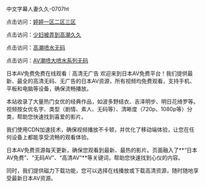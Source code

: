 
中文字幕人妻久久-0707ht


点击访问：<a href="https://gsd-agv.pages.dev/">婷婷一区二区三区</a>

点击访问：<a href="https://gda-c7m.pages.dev/">少妇被弄到高潮久久</a>

点击访问：<a href="https://rtj-3zo.pages.dev/">高潮喷水无码</a>

点击访问：<a href="https://bered.pages.dev/">AV潮喷大喷水系列无码</a>


日本AV免费免费在线观看｜高清无广告
欢迎来到日本AV免费平台！我们提供最新、最全的高清无码、无广告的日本AV资源，所有视频均免费观看，支持手机、平板和电脑等设备，确保流畅播放。

本站收录了大量热门女优的经典作品，如波多野结衣、吉泽明步、明日花绮罗等。视频按女优名字、类型（剧情、素人、无码等）、清晰度（720p、1080p等）分类，帮助您快速找到喜爱的影片。

我们使用CDN加速技术，确保视频播放不卡顿，并优化了移动端体验，让您在任何设备上都能享受流畅的观看体验。

日本AV免费资源每天更新，确保您观看到最新、最热的影片。页面融入了**“日本AV免费”、“无码AV”、“高清AV”**等关键词，帮助您快速找到心仪的内容。

同时，我们提供磁力下载功能，您可以选择在线播放或下载高清资源，随时随地享受最新日本AV资源。



<span style="display:none;">[Canonical link](）</span>
